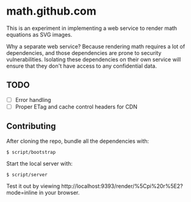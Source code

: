 # math.github.com

This is an experiment in implementing a web service to render math equations as SVG images.

Why a separate web service? Because rendering math requires a lot of dependencies, and those dependencies are prone to security vulnerabilities. Isolating these dependencies on their own service will ensure that they don't have access to any confidential data.

## TODO

* [ ] Error handling
* [ ] Proper ETag and cache control headers for CDN

## Contributing

After cloning the repo, bundle all the dependencies with:

    $ script/bootstrap

Start the local server with:

    $ script/server

Test it out by viewing http://localhost:9393/render/%5Cpi%20r%5E2?mode=inline in your browser.

